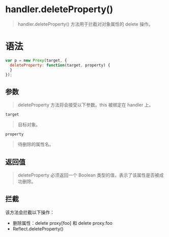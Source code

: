 # handler.deleteProperty()
> handler.deleteProperty() 方法用于拦截对对象属性的 delete 操作。

# 语法
```js
var p = new Proxy(target, {
  deleteProperty: function(target, property) {
  }
});
```

## 参数
> deleteProperty 方法将会接受以下参数。this 被绑定在 handler 上。

`target`
> 目标对象。

`property`
> 待删除的属性名。

## 返回值
> deleteProperty 必须返回一个 Boolean 类型的值，表示了该属性是否被成功删除。

## 拦截
该方法会拦截以下操作：
* 删除属性：delete proxy[foo] 和 delete proxy.foo
* Reflect.deleteProperty() 